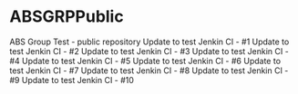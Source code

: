 # ABSGRPPublic
ABS Group Test - public repository
Update to test Jenkin CI - #1
Update to test Jenkin CI - #2
Update to test Jenkin CI - #3
Update to test Jenkin CI - #4
Update to test Jenkin CI - #5
Update to test Jenkin CI - #6
Update to test Jenkin CI - #7
Update to test Jenkin CI - #8
Update to test Jenkin CI - #9
Update to test Jenkin CI - #10
